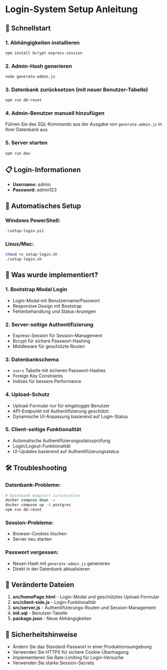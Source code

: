 # Login-System Setup Anleitung

## 🚀 Schnellstart

### 1. Abhängigkeiten installieren
```bash
npm install bcrypt express-session
```

### 2. Admin-Hash generieren
```bash
node generate-admin.js
```

### 3. Datenbank zurücksetzen (mit neuer Benutzer-Tabelle)
```bash
npm run db:reset
```

### 4. Admin-Benutzer manuell hinzufügen
Führen Sie das SQL-Kommando aus der Ausgabe von `generate-admin.js` in Ihrer Datenbank aus.

### 5. Server starten
```bash
npm run dev
```

## 📋 Login-Informationen

- **Username:** admin
- **Password:** admin123

## 🔧 Automatisches Setup

### Windows PowerShell:
```powershell
.\setup-login.ps1
```

### Linux/Mac:
```bash
chmod +x setup-login.sh
./setup-login.sh
```

## 🎯 Was wurde implementiert?

### 1. **Bootstrap Modal Login**
- Login-Modal mit Benutzername/Passwort
- Responsive Design mit Bootstrap
- Fehlerbehandlung und Status-Anzeigen

### 2. **Server-seitige Authentifizierung**
- Express-Session für Session-Management
- Bcrypt für sichere Passwort-Hashing
- Middleware für geschützte Routen

### 3. **Datenbankschema**
- `users` Tabelle mit sicheren Passwort-Hashes
- Foreign Key Constraints
- Indizes für bessere Performance

### 4. **Upload-Schutz**
- Upload-Formular nur für eingeloggte Benutzer
- API-Endpunkt mit Authentifizierung geschützt
- Dynamische UI-Anpassung basierend auf Login-Status

### 5. **Client-seitige Funktionalität**
- Automatische Authentifizierungsstatusprüfung
- Login/Logout-Funktionalität
- UI-Updates basierend auf Authentifizierungsstatus

## 🛠️ Troubleshooting

### Datenbank-Probleme:
```bash
# Datenbank komplett zurücksetzen
docker compose down -v
docker compose up -d postgres
npm run db:reset
```

### Session-Probleme:
- Browser-Cookies löschen
- Server neu starten

### Passwort vergessen:
- Neuen Hash mit `generate-admin.js` generieren
- Direkt in der Datenbank aktualisieren

## 📁 Veränderte Dateien

1. **src/homePage.html** - Login-Modal und geschütztes Upload-Formular
2. **src/client-side.js** - Login-Funktionalität
3. **src/server.js** - Authentifizierungs-Routen und Session-Management
4. **init.sql** - Benutzer-Tabelle
5. **package.json** - Neue Abhängigkeiten

## 🔐 Sicherheitshinweise

- Ändern Sie das Standard-Passwort in einer Produktionsumgebung
- Verwenden Sie HTTPS für sichere Cookie-Übertragung
- Implementieren Sie Rate-Limiting für Login-Versuche
- Verwenden Sie starke Session-Secrets
